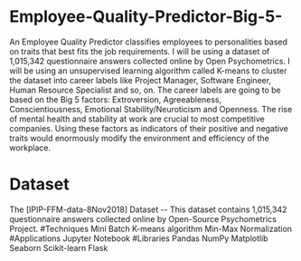 # Employee-Quality-Predictor-Big-5-
An Employee Quality Predictor classifies employees to personalities based on traits that best fits the job requirements. I will be using a dataset of 1,015,342 questionnaire answers collected online by Open Psychometrics. I will be using an unsupervised learning algorithm called K-means to cluster the dataset into career labels like Project Manager, Software Engineer, Human Resource Specialist and so, on. The career labels are going to be based on the Big 5 factors: Extroversion, Agreeableness, Conscientiousness, Emotional Stability/Neuroticism and Openness. The rise of mental health and stability at work are crucial to most competitive companies. Using these factors as indicators of their positive and negative traits would enormously modify the environment and efficiency of the workplace. 
# Dataset
The [IPIP-FFM-data-8Nov2018] Dataset -- This dataset contains 1,015,342 questionnaire answers collected online by Open-Source Psychometrics Project.
#Techniques 
Mini Batch K-means algorithm
Min-Max Normalization
#Applications
Jupyter Notebook
#Libraries
Pandas
NumPy
Matplotlib
Seaborn
Scikit-learn
Flask
